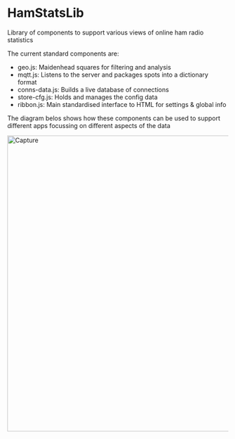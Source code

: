 # HamStatsLib
Library of components to support various views of online ham radio statistics

The current standard components are:
- geo.js:         Maidenhead squares for filtering and analysis
- mqtt.js:        Listens to the server and packages spots into a dictionary format
- conns-data.js:  Builds a live database of connections
- store-cfg.js:   Holds and manages the config data
- ribbon.js:      Main standardised interface to HTML for settings & global info

The diagram belos shows how these components can be used to support different apps focussing on different aspects of the data

<img width="1202" height="673" alt="Capture" src="https://github.com/user-attachments/assets/7d1cb5b5-ba65-4bfe-876b-08c43801fd0c" />

